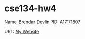 # cse134-hw4


Name: Brendan Devlin
PID: A17171807

URL: [My Website](https://fantastic-nougat-5d563f.netlify.app/)